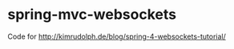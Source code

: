 spring-mvc-websockets
===============

Code for http://kimrudolph.de/blog/spring-4-websockets-tutorial/
